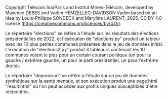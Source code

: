 Copyright Télécom SudParis and Institut Mines-Télécom, developed by Maxence DEBES and Vadim HEMZELLEC-DAVIDSON Vadim based on an idea by Louis-Philippe SONDECK and Maryline LAURENT, 2025, CC BY 4.0 license (https://creativecommons.org/licenses/by/4.0/).

Le répertoire "elections" se réfère à l'étude sur les résultats des élections présidentielles de 2022, et l'exécution de "elections.py" produit un tableur avec les 10 plus petites communes présentes dans le jeu de données initial.
L'exécution de "elections2.py" produit 3 tableaurs contenant les 10 communes votant le plus pour un certain courant politique (un pour la gauche / extrême gauche, un pour le parti présidentiel, un pour l'extrême droite).

Le répertoire "depression" se réfère à l'étude sur un jeu de données synthétique sur la santé mentale, et son exécution produit une page html "result.html" où l'on peut accéder aux profils uniques susceptibles d'être réidentifiés.